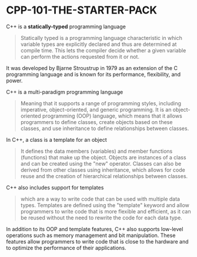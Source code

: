 # CPP-101-THE-STARTER-PACK

C++ is a **statically-typed** programming language 
>Statically typed is a programming language characteristic in which variable types are explicitly declared and thus are determined at compile time. This lets the compiler decide whether a given variable can perform the actions requested from it or not.

It was developed by Bjarne Stroustrup in 1979 as an extension of the C programming language and is known for its performance, flexibility, and power.

C++ is a multi-paradigm programming language
>Meaning that it supports a range of programming styles, including imperative, object-oriented, and generic programming. It is an object-oriented programming (OOP) language, which means that it allows programmers to define classes, create objects based on these classes, and use inheritance to define relationships between classes.

In C++, a class is a template for an object
>It defines the data members (variables) and member functions (functions) that make up the object. Objects are instances of a class and can be created using the "new" operator. Classes can also be derived from other classes using inheritance, which allows for code reuse and the creation of hierarchical relationships between classes.

C++ also includes support for templates
>which are a way to write code that can be used with multiple data types. Templates are defined using the "template" keyword and allow programmers to write code that is more flexible and efficient, as it can be reused without the need to rewrite the code for each data type.

In addition to its OOP and template features, C++ also supports low-level operations such as memory management and bit manipulation. These features allow programmers to write code that is close to the hardware and to optimize the performance of their applications.

